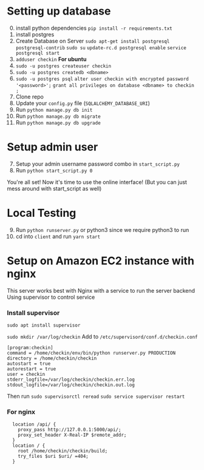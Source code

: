 
# Setting up database

0) install python dependencies `pip install -r requirements.txt`
1) install postgres
2) Create Database on Server
 `sudo apt-get install postgresql postgresql-contrib`
 `sudo su`
 `update-rc.d postgresql enable`
 `service postgresql start`
3) `adduser checkin` <b> For ubuntu </b>
5) `sudo -u postgres createuser checkin`
6) `sudo -u postgres createdb <dbname>`
7) `sudo -u postgres psql`
`alter user checkin with encrypted password '<password>';`
`grant all privileges on database <dbname> to checkin ;`
8) Clone repo
10) Update your `config.py` file (`SQLALCHEMY_DATABASE_URI`)
11) Run `python manage.py db init`
12) Run `python manage.py db migrate`
113) Run `python manage.py db upgrade`

# Setup admin user

7) Setup your admin username password combo in `start_script.py`
8) Run `python start_script.py 0`

You're all set! Now it's time to use the online interface!
(But you can just mess around with start_script as well)

# Local Testing

9) Run `python runserver.py` or python3 since we require python3 to run
10) cd into `client` and run `yarn start`


# Setup on Amazon EC2 instance with nginx

This server works best with Nginx with a service to run the server backend
Using supervisor to control service


### Install supervisor

`sudo apt install supervisor`

`sudo mkdir /var/log/checkin`
Add to `/etc/supervisord/conf.d/checkin.conf`
```
[program:checkin]                                                                  
command = /home/checkin/env/bin/python runserver.py PRODUCTION                                  
directory = /home/checkin/checkin
autostart = true                 
autorestart = true
user = checkin
stderr_logfile=/var/log/checkin/checkin.err.log
stdout_logfile=/var/log/checkin/checkin.out.log
```

Then run `sudo supervisorctl reread`
`sudo service supervisor restart`

### For nginx
```
  location /api/ {
    proxy_pass http://127.0.0.1:5000/api/;
    proxy_set_header X-Real-IP $remote_addr;
  }
  location / {
    root /home/checkin/checkin/build;
    try_files $uri $uri/ =404;
  }
```

